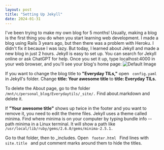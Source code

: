 ```yaml
---
layout: post
title: "Setting Up Jekyll"
date: 2024-01-31
---
```

I've been trying to make my own blog for 5 months! Usually, making a blog is the first thing you do when you start learning web development. I made a blog using Rails 3 years ago, but then there was a problem with Heroku. I didn't fix it because I was lazy. But today, I learned about Jekyll and made a new blog in just 2 hours. Jekyll is easy to set up. You can search for Jekyll online or ask ChatGPT for help. Once you set it up, type localhost:4000 in your web browser, and you'll see your blog's home page:
![Default Image](https://kinsta.com/wp-content/uploads/2023/03/minima-jekyll-theme.jpg)

If you want to change the blog title to <b>"Everyday TILs,"</b> open <code> config.yaml </code> in Jekyll's folder. Change <b> title: Your awesome title </b> to <b>title: Everyday TILs.</b>

To delete the About page, go to the folder <code>/mnt/c/personal_blog/Everydaytils/_site/.</code> Find about.markdown and delete it.

If <b>"Your awesome title"</b> shows up twice in the footer and you want to remove it, you need to edit the theme files. Jekyll uses a theme called minima. Find where minima is on your computer by typing bundle info --path minima in a Linux terminal. It will show a path like <code> /usr/local/lib/ruby/gems/2.6.0/gems/minima-2.5.1.</code>

Go to that folder, then to _includes. Open <code> footer.html </code> Find lines with <code> site.title </code> and put comment marks <!-- --> around them to hide the titles.